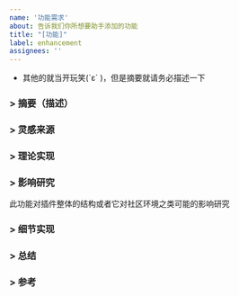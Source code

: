 ```yaml
---
name: '功能需求'
about: 告诉我们你所想要助手添加的功能
title: "[功能]"
label: enhancement
assignees: ''
---
```


- 其他的就当开玩笑(`ε´ )，但是摘要就请务必描述一下

### > 摘要（描述）

### > 灵感来源
  
### > 理论实现

### > 影响研究
此功能对插件整体的结构或者它对社区环境之类可能的影响研究

### > 细节实现

### > 总结

### > 参考